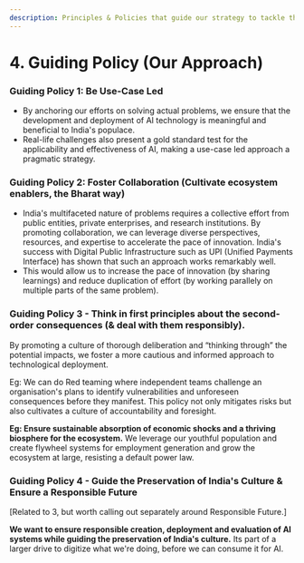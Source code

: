 ```yaml
---
description: Principles & Policies that guide our strategy to tackle the challenges
---
```


# 4. Guiding Policy (Our Approach)

### **Guiding Policy 1:** **Be Use-Case Led**

* By anchoring our efforts on solving actual problems, we ensure that the development and deployment of AI technology is meaningful and beneficial to India's populace.&#x20;
* Real-life challenges also present a gold standard test for the applicability and effectiveness of AI, making a use-case led approach a pragmatic strategy.

###

### Guiding Policy 2: Foster Collaboration (Cultivate ecosystem enablers, the Bharat way)

* India's multifaceted nature of problems requires a collective effort from public entities, private enterprises, and research institutions. By promoting collaboration, we can leverage diverse perspectives, resources, and expertise to accelerate the pace of innovation. India's success with Digital Public Infrastructure such as UPI (Unified Payments Interface) has shown that such an approach works remarkably well.
* This would allow us to increase the pace of innovation (by sharing learnings) and reduce duplication of effort (by working parallely on multiple parts of the same problem).



### **Guiding Policy 3 - Think in first principles about the second-order consequences (& deal with them responsibly).**&#x20;

By promoting a culture of thorough deliberation and “thinking through” the potential impacts, we foster a more cautious and informed approach to technological deployment.&#x20;

Eg: We can do Red teaming where independent teams challenge an organisation's plans to identify vulnerabilities and unforeseen consequences before they manifest. This policy not only mitigates risks but also cultivates a culture of accountability and foresight.

**Eg: Ensure sustainable absorption of economic shocks and a thriving biosphere for the ecosystem.** We leverage our youthful population and create flywheel systems for employment generation and grow the ecosystem at large, resisting a default power law.&#x20;





### Guiding Policy 4 - Guide the Preservation of India's Culture & Ensure a Responsible Future

\[Related to 3, but worth calling out separately around Responsible Future.]

**We want to ensure responsible creation, deployment and evaluation of AI systems while guiding the preservation of India's culture.** Its part of a larger drive to digitize what we're doing, before we can consume it for AI.&#x20;

